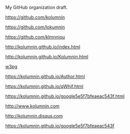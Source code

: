 My GitHub organization draft.

https://github.com/kolumnin

https://github.com/lokumnin

https://github.com/klmnniou

http://kolumnin.github.io/index.html

http://kolumnin.github.io/Kolumnin.html

<a href="http://kolumnin.github.io/w3egPge1.html">w3pg</a>

https://kolumnin.github.io/Author.html


https://kolumnin.github.io/qWhjf.html

https://kolumnin.github.io/google5e5f7bfeaeac543f.html

http://www.kolumnin.com

http://kolumnin.disqus.com

https://kolumnin.github.io/google5e5f7bfeaeac543f
